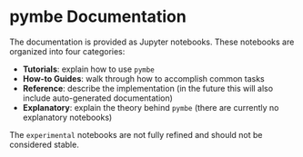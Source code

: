 # pymbe Documentation
The documentation is provided as Jupyter notebooks.  These notebooks are organized into four categories:

* **Tutorials**: explain how to use `pymbe`
* **How-to Guides**: walk through how to accomplish common tasks
* **Reference**: describe the implementation (in the future this will also include auto-generated documentation)
* **Explanatory**: explain the theory behind `pymbe` (there are currently no explanatory notebooks)

The `experimental` notebooks are not fully refined and should not be considered stable.
